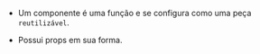 - Um componente é uma função e se configura como uma peça `reutilizável`.

- Possui props em sua forma.